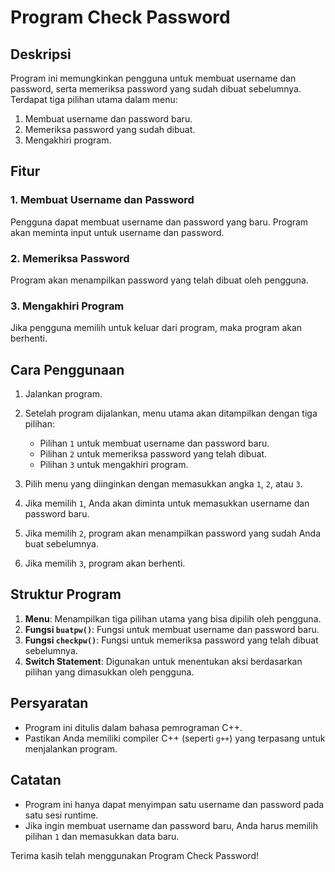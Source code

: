 # Program Check Password

## Deskripsi
Program ini memungkinkan pengguna untuk membuat username dan password, serta memeriksa password yang sudah dibuat sebelumnya. Terdapat tiga pilihan utama dalam menu:

1. Membuat username dan password baru.
2. Memeriksa password yang sudah dibuat.
3. Mengakhiri program.

## Fitur

### 1. Membuat Username dan Password
Pengguna dapat membuat username dan password yang baru. Program akan meminta input untuk username dan password.

### 2. Memeriksa Password
Program akan menampilkan password yang telah dibuat oleh pengguna.

### 3. Mengakhiri Program
Jika pengguna memilih untuk keluar dari program, maka program akan berhenti.

## Cara Penggunaan

1. Jalankan program.
2. Setelah program dijalankan, menu utama akan ditampilkan dengan tiga pilihan:
   - Pilihan `1` untuk membuat username dan password baru.
   - Pilihan `2` untuk memeriksa password yang telah dibuat.
   - Pilihan `3` untuk mengakhiri program.
   
3. Pilih menu yang diinginkan dengan memasukkan angka `1`, `2`, atau `3`.
4. Jika memilih `1`, Anda akan diminta untuk memasukkan username dan password baru.
5. Jika memilih `2`, program akan menampilkan password yang sudah Anda buat sebelumnya.
6. Jika memilih `3`, program akan berhenti.


## Struktur Program

1. **Menu**: Menampilkan tiga pilihan utama yang bisa dipilih oleh pengguna.
2. **Fungsi `buatpw()`**: Fungsi untuk membuat username dan password baru.
3. **Fungsi `checkpw()`**: Fungsi untuk memeriksa password yang telah dibuat sebelumnya.
4. **Switch Statement**: Digunakan untuk menentukan aksi berdasarkan pilihan yang dimasukkan oleh pengguna.

## Persyaratan
- Program ini ditulis dalam bahasa pemrograman C++.
- Pastikan Anda memiliki compiler C++ (seperti `g++`) yang terpasang untuk menjalankan program.

## Catatan
- Program ini hanya dapat menyimpan satu username dan password pada satu sesi runtime.
- Jika ingin membuat username dan password baru, Anda harus memilih pilihan `1` dan memasukkan data baru.

Terima kasih telah menggunakan Program Check Password!


